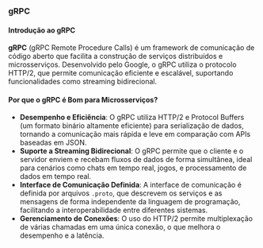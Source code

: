 ### **gRPC**

#### **Introdução ao gRPC**

**gRPC** (gRPC Remote Procedure Calls) é um framework de comunicação de código aberto que facilita a construção de serviços distribuídos e microsserviços. Desenvolvido pelo Google, o gRPC utiliza o protocolo HTTP/2, que permite comunicação eficiente e escalável, suportando funcionalidades como streaming bidirecional.

#### **Por que o gRPC é Bom para Microsserviços?**

* **Desempenho e Eficiência**: O gRPC utiliza HTTP/2 e Protocol Buffers (um formato binário altamente eficiente) para serialização de dados, tornando a comunicação mais rápida e leve em comparação com APIs baseadas em JSON.  
* **Suporte a Streaming Bidirecional**: O gRPC permite que o cliente e o servidor enviem e recebam fluxos de dados de forma simultânea, ideal para cenários como chats em tempo real, jogos, e processamento de dados em tempo real.  
* **Interface de Comunicação Definida**: A interface de comunicação é definida por arquivos `.proto`, que descrevem os serviços e as mensagens de forma independente da linguagem de programação, facilitando a interoperabilidade entre diferentes sistemas.  
* **Gerenciamento de Conexões**: O uso do HTTP/2 permite multiplexação de várias chamadas em uma única conexão, o que melhora o desempenho e a latência.

